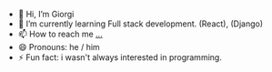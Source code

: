 - 👋 Hi, I’m Giorgi
- 🌱 I’m currently learning Full stack development. (React), (Django)
- 📫 How to reach me [...](https://www.facebook.com/Georgggggggg/)
- 😄 Pronouns: he / him
- ⚡ Fun fact: i wasn't always interested in programming.

<!---
Giorgiee/Giorgiee is a ✨ special ✨ repository because its `README.md` (this file) appears on your GitHub profile.
You can click the Preview link to take a look at your changes.
--->
